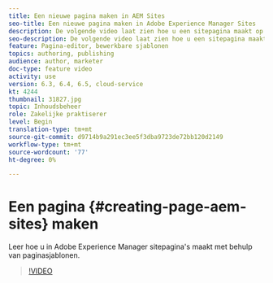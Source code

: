 ```yaml
---
title: Een nieuwe pagina maken in AEM Sites
seo-title: Een nieuwe pagina maken in Adobe Experience Manager Sites
description: De volgende video laat zien hoe u een sitepagina maakt op basis van een sjabloon in Adobe Experience Manager.
seo-description: De volgende video laat zien hoe u een sitepagina maakt op basis van een sjabloon in Adobe Experience Manager.
feature: Pagina-editor, bewerkbare sjablonen
topics: authoring, publishing
audience: author, marketer
doc-type: feature video
activity: use
version: 6.3, 6.4, 6.5, cloud-service
kt: 4244
thumbnail: 31827.jpg
topic: Inhoudsbeheer
role: Zakelijke praktiserer
level: Begin
translation-type: tm+mt
source-git-commit: d9714b9a291ec3ee5f3dba9723de72bb120d2149
workflow-type: tm+mt
source-wordcount: '77'
ht-degree: 0%

---
```



# Een pagina {#creating-page-aem-sites} maken

Leer hoe u in Adobe Experience Manager sitepagina&#39;s maakt met behulp van paginasjablonen.

>[!VIDEO](https://video.tv.adobe.com/v/31827?quality=12&learn=on)
